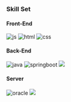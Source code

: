 ### Skill Set

#### Front-End
![js](https://img.shields.io/badge/JavaScript-F7DF1E?style=for-the-badge&logo=JavaScript&logoColor=white)
![html](https://img.shields.io/badge/HTML5-E34F26?style=for-the-badge&logo=html5&logoColor=white)
![css](https://img.shields.io/badge/CSS-239120?&style=for-the-badge&logo=css3&logoColor=white)


#### Back-End
![java](https://img.shields.io/badge/Java-ED8B00?style=for-the-badge&logo=openjdk&logoColor=white)
![springboot](https://img.shields.io/badge/Spring-6DB33F?style=for-the-badge&logo=spring&logoColor=white)
<img src="https://img.shields.io/badge/thymeleaf-005F0F?style=for-the-badge&logo=thymeleaf&logoColor=white">


#### Server
![oracle](https://img.shields.io/badge/Oracle-F80000?style=for-the-badge&logo=oracle&logoColor=black)
<img src="https://img.shields.io/badge/Apache Tomcat-F8DC75?style=flat-square&logo=apachetomcat&logoColor=black"/>

